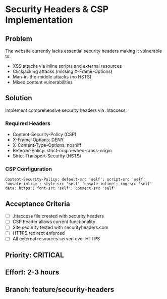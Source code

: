 # Security Headers & CSP Implementation

## Problem
The website currently lacks essential security headers making it vulnerable to:
- XSS attacks via inline scripts and external resources
- Clickjacking attacks (missing X-Frame-Options)
- Man-in-the-middle attacks (no HSTS)
- Mixed content vulnerabilities

## Solution
Implement comprehensive security headers via .htaccess:

### Required Headers
- Content-Security-Policy (CSP)
- X-Frame-Options: DENY
- X-Content-Type-Options: nosniff
- Referrer-Policy: strict-origin-when-cross-origin
- Strict-Transport-Security (HSTS)

### CSP Configuration
```
Content-Security-Policy: default-src 'self'; script-src 'self' 'unsafe-inline'; style-src 'self' 'unsafe-inline'; img-src 'self' data: https:; font-src 'self'; connect-src 'self'
```

## Acceptance Criteria
- [ ] .htaccess file created with security headers
- [ ] CSP header allows current functionality
- [ ] Site security tested with securityheaders.com
- [ ] HTTPS redirect enforced
- [ ] All external resources served over HTTPS

## Priority: CRITICAL
## Effort: 2-3 hours
## Branch: feature/security-headers

